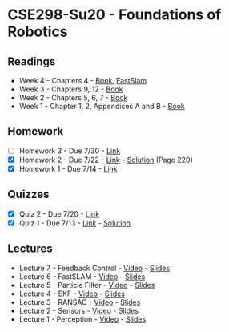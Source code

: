 # CSE298-Su20 - Foundations of Robotics

## Readings

- Week 4 - Chapters 4 - [Book](https://github.com/correll/Introduction-to-Autonomous-Robots/releases/download/v1.9.2/book.pdf), [FastSlam](http://robots.stanford.edu/papers/montemerlo.fastslam-tr.pdf)
- Week 3 - Chapters 9, 12 - [Book](https://github.com/correll/Introduction-to-Autonomous-Robots/releases/download/v1.9.2/book.pdf)
- Week 2 - Chapters 5, 6, 7 - [Book](https://github.com/correll/Introduction-to-Autonomous-Robots/releases/download/v1.9.2/book.pdf)
- Week 1 - Chapter 1, 2, Appendices A and B  - [Book](https://github.com/correll/Introduction-to-Autonomous-Robots/releases/download/v1.9.2/book.pdf)

## Homework

- [ ] Homework 3 - Due 7/30 - [Link](https://classroom.github.com/a/gE1UDyOa)
- [x] Homework 2 - Due 7/22 - [Link](https://classroom.github.com/a/qjcm331i) - [Solution](https://github.com/liulinbo/slam/blob/master/Probabilistic%20Robotics%20_Sebastian%20Thrun%20et%20al..pdf) (Page 220)
- [x] Homework 1 - Due 7/14 - [Link](https://classroom.github.com/a/oJjXxiBm)

## Quizzes

- [x] Quiz 2 - Due 7/20 - [Link](https://classroom.github.com/a/rbCbSZKL)
- [x] Quiz 1 - Due 7/13 - [Link](https://classroom.github.com/a/stzYrb2X) - [Solution](https://github.com/cmontella/cse298-quiz1/blob/solution/README.md)

## Lectures

- Lecture 7 - Feedback Control - [Video](https://youtu.be/AZC8E7uUuac) - [Slides](https://github.com/LehighCSE/CSE298-Su20/blob/master/Lecture%207%20-%20Feedback%20Control.pptx)
- Lecture 6 - FastSLAM - [Video](https://youtu.be/tDftJ65MuWo) - [Slides](https://github.com/LehighCSE/CSE298-Su20/blob/master/Lecture%206%20-%20FastSLAM.pptx)
- Lecture 5 - Particle Filter - [Video](https://youtu.be/IVbylUHI0oU) - [Slides](https://github.com/LehighCSE/CSE298-Su20/raw/master/Lecture%205%20-%20Particle%20Filter.pptx)
- Lecture 4 - EKF - [Video](https://youtu.be/i5kBVv4DB38) - [Slides](https://github.com/LehighCSE/CSE298-Su20/raw/master/Lecture%204%20-%20EKF.pptx)
- Lecture 3 - RANSAC - [Video](https://youtu.be/AxSHyQ_APxc) - [Slides](https://github.com/LehighCSE/CSE298-Su20/blob/master/Lecture%203%20-%20RANSAC%20and%20SLAM.pptx)
- Lecture 2 - Sensors - [Video](https://youtu.be/09RD2dNwQew) - [Slides](https://github.com/LehighCSE/CSE298-Su20/blob/master/Lecture%202.pptx?raw=true)
- Lecture 1 - Perception - [Video](https://youtu.be/dLsOutDHlF4) - [Slides](https://github.com/LehighCSE/CSE298-Su20/blob/master/Lecture%201.pptx?raw=true)
